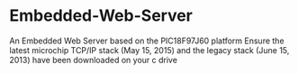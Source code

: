 # Embedded-Web-Server
An Embedded Web Server based on the PIC18F97J60 platform 
Ensure the latest microchip TCP/IP stack (May 15, 2015) and the legacy stack (June 15, 2013) have been downloaded on your c drive

